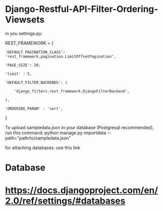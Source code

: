 # Django-Restful-API-Filter-Ordering-Viewsets

in you settings.py:


REST_FRAMEWORK = {

    'DEFAULT_PAGINATION_CLASS': 'rest_framework.pagination.LimitOffsetPagination',
    
    'PAGE_SIZE': 20,
    
    'limit' : 5,
    
    'DEFAULT_FILTER_BACKENDS': (
    
        'django_filters.rest_framework.DjangoFilterBackend',
        
    ),
    
    'ORDERING_PARAM' : 'sort',
    
}

To upload sampledata.json in your database (Postgresql recommended), run this command:
python manage.py importdata --path="path/to/sampledata.json"

for attaching databases: use this link 
# Database
# https://docs.djangoproject.com/en/2.0/ref/settings/#databases

